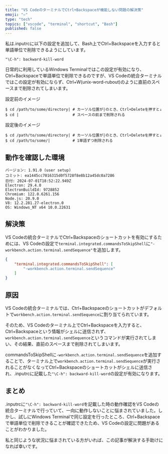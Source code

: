 ```yaml
---
title: "VS CodeのターミナルでCtrl+Backspaceが機能しない問題の解決策"
emoji: "♾️"
type: "tech"
topics: ["vscode", "terminal", "shortcut", "Bash"]
published: false
---
```


私は.inputrcに以下の設定を追加して、Bash上でCtrl+Backspaceを入力すると単語単位で削除できるようにしています。

```text:.inputrc
"\C-h": backward-kill-word
```

日常的に利用しているWindows Terminalではこの設定が有効になり、Ctrl+Backspaceで単語単位で削除できるのですが、VS Codeの統合ターミナルではこの設定が有効にならず、Ctrl+W(unix-word-rubout)のように直前のスペースまで削除されてしまいます。

設定前のイメージ

```text
$ cd /path/to/some/directory| # カーソル位置が|のとき、Ctrl+Deleteを押すと↓
$ cd |                        # スペースの前まで削除される
```

設定後のイメージ

```text
$ cd /path/to/some/directory| # カーソル位置が|のとき、Ctrl+Deleteを押すと↓
$ cd /path/to/some/|          # 1単語ずつ削除される
```

## 動作を確認した環境

```text
バージョン: 1.91.0 (user setup)
コミット: ea1445cc7016315d0f5728f8e8b12a45dc0a7286
日付: 2024-07-01T18:52:22.949Z
Electron: 29.4.0
ElectronBuildId: 9728852
Chromium: 122.0.6261.156
Node.js: 20.9.0
V8: 12.2.281.27-electron.0
OS: Windows_NT x64 10.0.22631
```

## 解決策

VS Codeの統合ターミナルでCtrl+Backspaceのショートカットを有効にするためには、VS Codeの設定で`terminal.integrated.commandsToSkipShell`に`"-workbench.action.terminal.sendSequence"`を追加します。

```json:settings.json
{
    "terminal.integrated.commandsToSkipShell": [
        "-workbench.action.terminal.sendSequence"
    ]
}
```

## 原因

VS Codeの統合ターミナルでは、Ctrl+Backspaceのショートカットがデフォルトで`workbench.action.terminal.sendSequence`に割り当てられています。

そのため、VS Codeのターミナル上でCtrl+Backspaceを入力すると、Ctrl+Backspaceという情報がシェルに送信されず、`workbench.action.terminal.sendSequence`というコマンドが実行されてしまい、その結果、直前のスペースまで削除されてしまいます。

commandsToSkipShellに`-workbench.action.terminal.sendSequence`を追加することで、ターミナル上で`workbench.action.terminal.sendSequence`が実行されることがなくなってCtrl+Backspaceのショートカットがシェルに送信され、.inputrcに記載した`"\C-h": backward-kill-word`の設定が有効になります。

## まとめ

.inputrcに`"\C-h": backward-kill-word`を記載した時の動作確認をVS Codeの統合ターミナルで行っていて、一向に動作しないことに悩まされていました。しかし、試しにWindows Terminalで同じ設定を行ったところ、Ctrl+Backspaceで単語単位で削除できることが確認できたため、VS Codeの設定に問題があることがわかりました。

私と同じような状況に悩まされている方がいれば、この記事が解決する手助けになれば幸いです。

